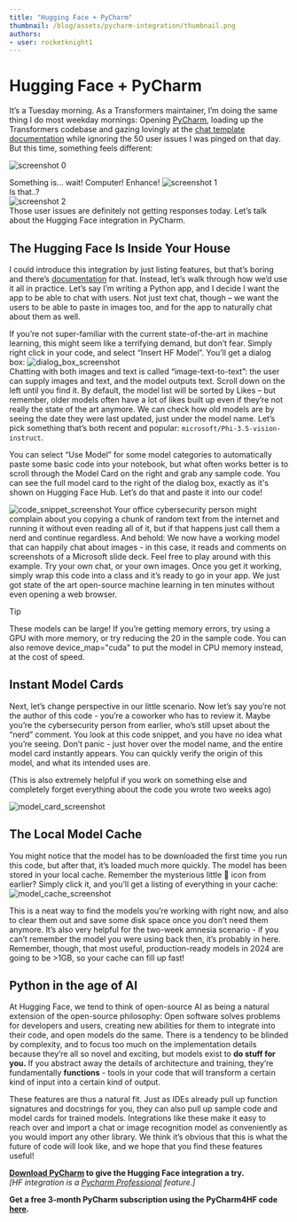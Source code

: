```yaml
---
title: "Hugging Face + PyCharm"
thumbnail: /blog/assets/pycharm-integration/thumbnail.png
authors:
- user: rocketknight1
---
```


# Hugging Face + PyCharm

It’s a Tuesday morning. As a Transformers maintainer, I’m doing the same thing I do most weekday mornings: Opening [PyCharm](https://jb.gg/get-pycharm-hf), loading up the Transformers codebase and gazing lovingly at the [chat template documentation](https://huggingface.co/docs/transformers/main/chat_templating) while ignoring the 50 user issues I was pinged on that day. But this time, something feels different:

![screenshot 0](https://huggingface.co/datasets/huggingface/documentation-images/resolve/main/blog/pycharm-integration/screenshot_0.png)

Something is… wait\! Computer\! Enhance\!
![screenshot 1](https://huggingface.co/datasets/huggingface/documentation-images/resolve/main/blog/pycharm-integration/screenshot_1.png)  
Is that..?  
![screenshot 2](https://huggingface.co/datasets/huggingface/documentation-images/resolve/main/blog/pycharm-integration/screenshot_2.png)  
Those user issues are definitely not getting responses today. Let’s talk about the Hugging Face integration in PyCharm.

## The Hugging Face Is Inside Your House

I could introduce this integration by just listing features, but that’s boring and there’s [documentation](https://www.jetbrains.com/help/pycharm/hugging-face.html) for that. Instead, let’s walk through how we’d use it all in practice. Let’s say I’m writing a Python app, and I decide I want the app to be able to chat with users. Not just text chat, though – we want the users to be able to paste in images too, and for the app to naturally chat about them as well. 

If you’re not super-familiar with the current state-of-the-art in machine learning, this might seem like a terrifying demand, but don’t fear. Simply right click in your code, and select “Insert HF Model”. You’ll get a dialog box:
![dialog_box_screenshot](https://huggingface.co/datasets/huggingface/documentation-images/resolve/main/blog/pycharm-integration/dialog_box_screenshot.png)  
Chatting with both images and text is called “image-text-to-text”: the user can supply images and text, and the model outputs text. Scroll down on the left until you find it. By default, the model list will be sorted by Likes – but remember, older models often have a lot of likes built up even if they’re not really the state of the art anymore. We can check how old models are by seeing the date they were last updated, just under the model name. Let’s pick something that’s both recent and popular: `microsoft/Phi-3.5-vision-instruct`.

You can select “Use Model” for some model categories to automatically paste some basic code into your notebook, but what often works better is to scroll through the Model Card on the right and grab any sample code. You can see the full model card to the right of the dialog box, exactly as it's shown on Hugging Face Hub. Let’s do that and paste it into our code!

![code_snippet_screenshot](https://huggingface.co/datasets/huggingface/documentation-images/resolve/main/blog/pycharm-integration/code_snippet_screenshot.png)
Your office cybersecurity person might complain about you copying a chunk of random text from the internet and running it without even reading all of it, but if that happens just call them a nerd and continue regardless. And behold: We now have a working model that can happily chat about images - in this case, it reads and comments on screenshots of a Microsoft slide deck. Feel free to play around with this example. Try your own chat, or your own images. Once you get it working, simply wrap this code into a class and it’s ready to go in your app. We just got state of the art open-source machine learning in ten minutes without even opening a web browser.

> [!TIP]
> These models can be large! If you’re getting memory errors, try using a GPU with more memory, or try reducing the 20 in the sample code. You can also remove device_map="cuda" to put the model in CPU memory instead, at the cost of speed.

## Instant Model Cards

Next, let’s change perspective in our little scenario. Now let’s say you’re not the author of this code - you’re a coworker who has to review it. Maybe you’re the cybersecurity person from earlier, who’s still upset about the “nerd” comment. You look at this code snippet, and you have no idea what you’re seeing. Don’t panic - just hover over the model name, and the entire model card instantly appears. You can quickly verify the origin of this model, and what its intended uses are. 

(This is also extremely helpful if you work on something else and completely forget everything about the code you wrote two weeks ago)

![model_card_screenshot](https://huggingface.co/datasets/huggingface/documentation-images/resolve/main/blog/pycharm-integration/model_card_screenshot.png)

## The Local Model Cache

You might notice that the model has to be downloaded the first time you run this code, but after that, it’s loaded much more quickly. The model has been stored in your local cache. Remember the mysterious little 🤗 icon from earlier? Simply click it, and you’ll get a listing of everything in your cache:
![model_cache_screenshot](https://huggingface.co/datasets/huggingface/documentation-images/resolve/main/blog/pycharm-integration/model_cache_screenshot.png)

This is a neat way to find the models you’re working with right now, and also to clear them out and save some disk space once you don’t need them anymore. It’s also very helpful for the two-week amnesia scenario - if you can’t remember the model you were using back then, it’s probably in here. Remember, though, that most useful, production-ready models in 2024 are going to be >1GB, so your cache can fill up fast!

## Python in the age of AI

At Hugging Face, we tend to think of open-source AI as being a natural extension of the open-source philosophy: Open software solves problems for developers and users, creating new abilities for them to integrate into their code, and open models do the same. There is a tendency to be blinded by complexity, and to focus too much on the implementation details because they’re all so novel and exciting, but models exist to **do stuff for you.** If you abstract away the details of architecture and training, they’re fundamentally **functions** - tools in your code that will transform a certain kind of input into a certain kind of output.

These features are thus a natural fit. Just as IDEs already pull up function signatures and docstrings for you, they can also pull up sample code and model cards for trained models. Integrations like these make it easy to reach over and import a chat or image recognition model as conveniently as you would import any other library. We think it’s obvious that this is what the future of code will look like, and we hope that you find these features useful!


**[Download PyCharm](https://jb.gg/get-pycharm-hf) to give the Hugging Face integration a try.**  
*[HF integration is a [Pycharm Professional](https://blog.jetbrains.com/pycharm/2024/08/pycharm-2024-2/#hugging-face-integration-pro) feature.]* 

**Get a free 3-month PyCharm subscription using the PyCharm4HF code [here](http://jetbrains.com/store/redeem/).**
